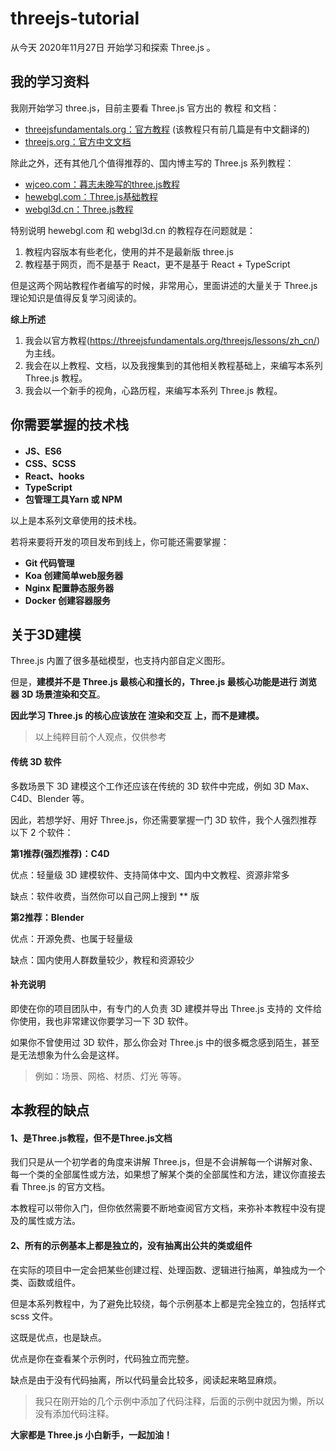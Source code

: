 # threejs-tutorial
从今天 2020年11月27日 开始学习和探索 Three.js 。  




## 我的学习资料
我刚开始学习 three.js，目前主要看 Three.js 官方出的 教程 和文档：
* [threejsfundamentals.org：官方教程](https://threejsfundamentals.org/threejs/lessons/zh_cn/) (该教程只有前几篇是有中文翻译的)
* [threejs.org：官方中文文档](https://threejs.org/docs/index.html#manual/zh/introduction/Creating-a-scene)

除此之外，还有其他几个值得推荐的、国内博主写的 Three.js 系列教程：

* [wjceo.com：暮志未晚写的three.js教程](https://www.wjceo.com/blog/threejs/)
* [hewebgl.com：Three.js基础教程](http://www.hewebgl.com/article/articledir/1)
* [webgl3d.cn：Three.js教程](http://www.webgl3d.cn/Three.js/)

特别说明 hewebgl.com 和 webgl3d.cn 的教程存在问题就是：

1. 教程内容版本有些老化，使用的并不是最新版 three.js
2. 教程基于网页，而不是基于 React，更不是基于 React + TypeScript

但是这两个网站教程作者编写的时候，非常用心，里面讲述的大量关于 Three.js 理论知识是值得反复学习阅读的。

**综上所述**

1. 我会以官方教程(https://threejsfundamentals.org/threejs/lessons/zh_cn/) 为主线。
2. 我会在以上教程、文档，以及我搜集到的其他相关教程基础上，来编写本系列 Three.js 教程。
3. 我会以一个新手的视角，心路历程，来编写本系列 Three.js 教程。



## 你需要掌握的技术栈

* **JS、ES6**
* **CSS、SCSS**
* **React、hooks**
* **TypeScript**
* **包管理工具Yarn 或 NPM**

以上是本系列文章使用的技术栈。

若将来要将开发的项目发布到线上，你可能还需要掌握：

* **Git 代码管理**
* **Koa 创建简单web服务器**
* **Nginx 配置静态服务器**
* **Docker 创建容器服务**



## 关于3D建模

Three.js 内置了很多基础模型，也支持内部自定义图形。

但是，**建模并不是 Three.js 最核心和擅长的，Three.js 最核心功能是进行 浏览器 3D 场景渲染和交互**。

**因此学习 Three.js 的核心应该放在 渲染和交互 上，而不是建模。**

> 以上纯粹目前个人观点，仅供参考



#### 传统 3D 软件

多数场景下 3D 建模这个工作还应该在传统的 3D 软件中完成，例如 3D Max、C4D、Blender 等。

因此，若想学好、用好 Three.js，你还需要掌握一门 3D 软件，我个人强烈推荐以下 2 个软件：

**第1推荐(强烈推荐)：C4D**

优点：轻量级 3D 建模软件、支持简体中文、国内中文教程、资源非常多

缺点：软件收费，当然你可以自己网上搜到 ** 版

**第2推荐：Blender**

优点：开源免费、也属于轻量级

缺点：国内使用人群数量较少，教程和资源较少



#### 补充说明

即使在你的项目团队中，有专门的人负责 3D 建模并导出 Three.js 支持的 文件给你使用，我也非常建议你要学习一下 3D 软件。

如果你不曾使用过 3D 软件，那么你会对 Three.js 中的很多概念感到陌生，甚至是无法想象为什么会是这样。

> 例如：场景、网格、材质、灯光 等等。



## 本教程的缺点

#### 1、是Three.js教程，但不是Three.js文档

我们只是从一个初学者的角度来讲解 Three.js，但是不会讲解每一个讲解对象、每一个类的全部属性或方法，如果想了解某个类的全部属性和方法，建议你直接去看 Three.js 的官方文档。

本教程可以带你入门，但你依然需要不断地查阅官方文档，来弥补本教程中没有提及的属性或方法。



#### 2、所有的示例基本上都是独立的，没有抽离出公共的类或组件

在实际的项目中一定会把某些创建过程、处理函数、逻辑进行抽离，单独成为一个类、函数或组件。

但是本系列教程中，为了避免比较绕，每个示例基本上都是完全独立的，包括样式 scss 文件。

这既是优点，也是缺点。

优点是你在查看某个示例时，代码独立而完整。

缺点是由于没有代码抽离，所以代码量会比较多，阅读起来略显麻烦。

> 我只在刚开始的几个示例中添加了代码注释，后面的示例中就因为懒，所以没有添加代码注释。



**大家都是 Three.js 小白新手，一起加油！**

